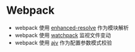 # Webpack


- webpack 使用 [enhanced-resolve](https://www.npmjs.com/package/enhanced-resolve) 作为模块解析
- webpack 使用 [watchpack](https://www.npmjs.com/package/watchpack) 监视文件变动
- webpack 使用 [ajv](https://www.npmjs.com/package/ajv) 作为配置参数模式校验
